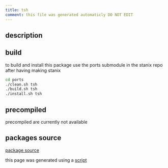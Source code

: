 ```yaml
---
title: tsh
comment: this file was generated automaticly DO NOT EDIT
---
```

## description
## build
to build and install this package use the ports submodule in the stanix repo
after having making stanix
```sh
cd ports
./clean.sh tsh
./build.sh tsh
./install.sh tsh
```
## precompiled
precompiled are currently not available
## packages source
[package source](https://github.com/tayoky/ports/tree/main/ports/tsh)

this page was generated using a [script](../update-packages.md)
